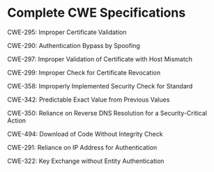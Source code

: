 

# Complete CWE Specifications

CWE-295: Improper Certificate Validation

CWE-290: Authentication Bypass by Spoofing

CWE-297: Improper Validation of Certificate with Host Mismatch

CWE-299: Improper Check for Certificate Revocation

CWE-358: Improperly Implemented Security Check for Standard

CWE-342: Predictable Exact Value from Previous Values

CWE-350: Reliance on Reverse DNS Resolution for a Security-Critical Action

CWE-494: Download of Code Without Integrity Check

CWE-291: Reliance on IP Address for Authentication

CWE-322: Key Exchange without Entity Authentication